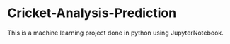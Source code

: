 # Cricket-Analysis-Prediction
This is a machine learning project done in python using JupyterNotebook.
